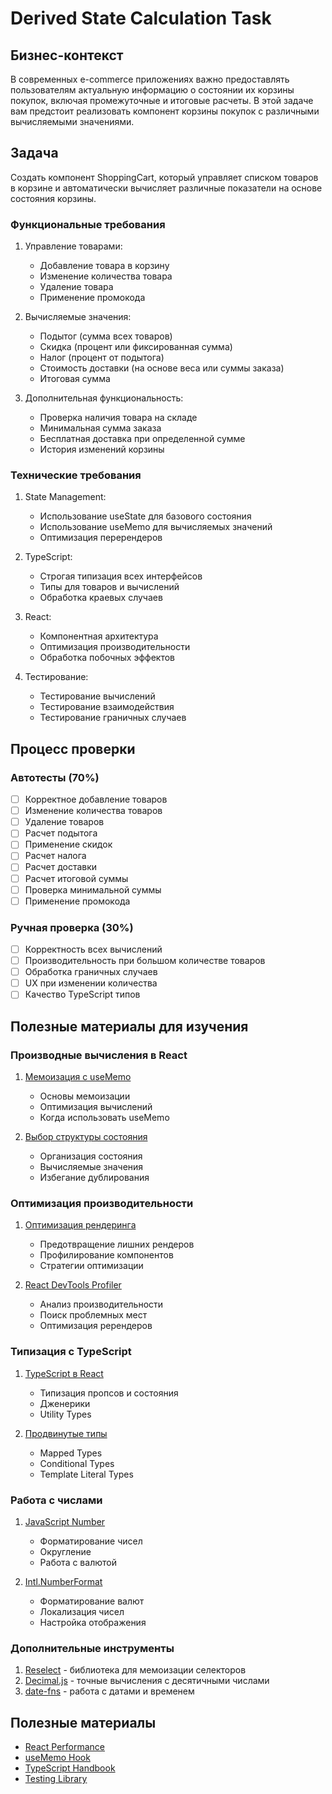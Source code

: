 # Derived State Calculation Task

## Бизнес-контекст
В современных e-commerce приложениях важно предоставлять пользователям актуальную информацию о состоянии их корзины покупок, включая промежуточные и итоговые расчеты. В этой задаче вам предстоит реализовать компонент корзины покупок с различными вычисляемыми значениями.

## Задача
Создать компонент ShoppingCart, который управляет списком товаров в корзине и автоматически вычисляет различные показатели на основе состояния корзины.

### Функциональные требования

1. Управление товарами:
   - Добавление товара в корзину
   - Изменение количества товара
   - Удаление товара
   - Применение промокода

2. Вычисляемые значения:
   - Подытог (сумма всех товаров)
   - Скидка (процент или фиксированная сумма)
   - Налог (процент от подытога)
   - Стоимость доставки (на основе веса или суммы заказа)
   - Итоговая сумма

3. Дополнительная функциональность:
   - Проверка наличия товара на складе
   - Минимальная сумма заказа
   - Бесплатная доставка при определенной сумме
   - История изменений корзины

### Технические требования

1. State Management:
   - Использование useState для базового состояния
   - Использование useMemo для вычисляемых значений
   - Оптимизация перерендеров

2. TypeScript:
   - Строгая типизация всех интерфейсов
   - Типы для товаров и вычислений
   - Обработка краевых случаев

3. React:
   - Компонентная архитектура
   - Оптимизация производительности
   - Обработка побочных эффектов

4. Тестирование:
   - Тестирование вычислений
   - Тестирование взаимодействия
   - Тестирование граничных случаев

## Процесс проверки

### Автотесты (70%)
- [ ] Корректное добавление товаров
- [ ] Изменение количества товаров
- [ ] Удаление товаров
- [ ] Расчет подытога
- [ ] Применение скидок
- [ ] Расчет налога
- [ ] Расчет доставки
- [ ] Расчет итоговой суммы
- [ ] Проверка минимальной суммы
- [ ] Применение промокода

### Ручная проверка (30%)
- [ ] Корректность всех вычислений
- [ ] Производительность при большом количестве товаров
- [ ] Обработка граничных случаев
- [ ] UX при изменении количества
- [ ] Качество TypeScript типов

## Полезные материалы для изучения

### Производные вычисления в React
1. [Мемоизация с useMemo](https://react.dev/reference/react/useMemo)
   - Основы мемоизации
   - Оптимизация вычислений
   - Когда использовать useMemo

2. [Выбор структуры состояния](https://react.dev/learn/choosing-the-state-structure)
   - Организация состояния
   - Вычисляемые значения
   - Избегание дублирования

### Оптимизация производительности
1. [Оптимизация рендеринга](https://react.dev/learn/render-and-commit)
   - Предотвращение лишних рендеров
   - Профилирование компонентов
   - Стратегии оптимизации

2. [React DevTools Profiler](https://react.dev/learn/react-developer-tools)
   - Анализ производительности
   - Поиск проблемных мест
   - Оптимизация ререндеров

### Типизация с TypeScript
1. [TypeScript в React](https://react-typescript-cheatsheet.netlify.app/)
   - Типизация пропсов и состояния
   - Дженерики
   - Utility Types

2. [Продвинутые типы](https://www.typescriptlang.org/docs/handbook/2/types-from-types.html)
   - Mapped Types
   - Conditional Types
   - Template Literal Types

### Работа с числами
1. [JavaScript Number](https://developer.mozilla.org/en-US/docs/Web/JavaScript/Reference/Global_Objects/Number)
   - Форматирование чисел
   - Округление
   - Работа с валютой

2. [Intl.NumberFormat](https://developer.mozilla.org/en-US/docs/Web/JavaScript/Reference/Global_Objects/Intl/NumberFormat)
   - Форматирование валют
   - Локализация чисел
   - Настройка отображения

### Дополнительные инструменты
1. [Reselect](https://github.com/reduxjs/reselect) - библиотека для мемоизации селекторов
2. [Decimal.js](https://github.com/MikeMcl/decimal.js/) - точные вычисления с десятичными числами
3. [date-fns](https://date-fns.org/) - работа с датами и временем

## Полезные материалы
- [React Performance](https://react.dev/learn/render-and-commit)
- [useMemo Hook](https://react.dev/reference/react/useMemo)
- [TypeScript Handbook](https://www.typescriptlang.org/docs/handbook/intro.html)
- [Testing Library](https://testing-library.com/docs/react-testing-library/intro/)
